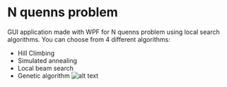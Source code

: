# N quenns problem
GUI application made with WPF for N quenns problem using local search algorithms.
You can choose from 4 different algorithms:
  - Hill Climbing
  - Simulated annealing
  - Local beam search
  - Genetic algorithm
![alt text](https://github.com/blebla25/n-quenns-problem/blob/main/Screenshot_1.png)

